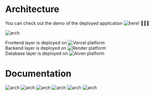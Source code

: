 # Architecture 
You can check out the demo of the deployed application ![here](https://montessori-ui.vercel.app/)! 🚀🔗✨

![arch](show/archite.png)

Frontend layer is deployed on ![Vercel](https://vercel.com/) platform<br/>
Backend layer is deployed on ![Render](https://render.com/) platform<br/>
Database layer is deployed on ![Aiven](https://aiven.io/) platform<br/>

# Documentation
![arch](show/kk-1.png)
![arch](show/kk-2.png)
![arch](show/kk-3.png)
![arch](show/kk-4.png)
![arch](show/kk-5.png)
![arch](show/kk-6.png)
